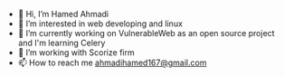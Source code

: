 - 👋 Hi, I’m Hamed Ahmadi
- 👀 I’m interested in web developing and linux
- 🌱 I’m currently working on  VulnerableWeb as an open source project and I'm learning  Celery
- 💞️ I’m working with Scorize firm
- 📫 How to reach me ahmadihamed167@gmail.com
